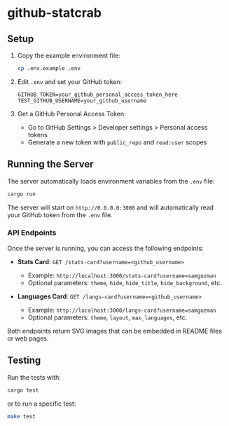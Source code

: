 # github-statcrab

## Setup

1. Copy the example environment file:

   ```bash
   cp .env.example .env
   ```

2. Edit `.env` and set your GitHub token:

   ```env
   GITHUB_TOKEN=your_github_personal_access_token_here
   TEST_GITHUB_USERNAME=your_github_username
   ```

3. Get a GitHub Personal Access Token:
   - Go to GitHub Settings > Developer settings > Personal access tokens
   - Generate a new token with `public_repo` and `read:user` scopes

## Running the Server

The server automatically loads environment variables from the `.env` file:

```bash
cargo run
```

The server will start on `http://0.0.0.0:3000` and will automatically read your GitHub token from the `.env` file.

### API Endpoints

Once the server is running, you can access the following endpoints:

- **Stats Card**: `GET /stats-card?username=<github_username>`
  - Example: `http://localhost:3000/stats-card?username=samgozman`
  - Optional parameters: `theme`, `hide`, `hide_title`, `hide_background`, etc.

- **Languages Card**: `GET /langs-card?username=<github_username>`  
  - Example: `http://localhost:3000/langs-card?username=samgozman`
  - Optional parameters: `theme`, `layout`, `max_languages`, etc.

Both endpoints return SVG images that can be embedded in README files or web pages.

## Testing

Run the tests with:

```bash
cargo test
```

or to run a specific test:

```bash
make test
```
